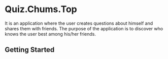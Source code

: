 # Quiz.Chums.Top

It is an application where the user creates questions about himself and shares them with friends. 
The purpose of the application is to discover who knows the user best among his/her friends.

## Getting Started

